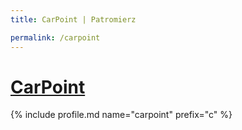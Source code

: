 ```yaml
---
title: CarPoint | Patromierz

permalink: /carpoint
---
```


# [CarPoint](https://patronite.pl/carpoint)

{% include profile.md name="carpoint" prefix="c" %}
